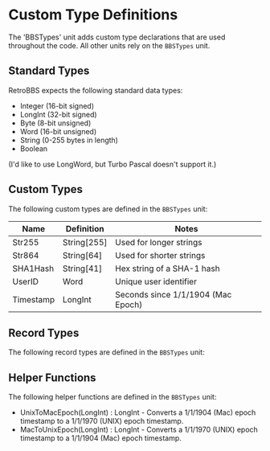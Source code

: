 # Custom Type Definitions

The 'BBSTypes' unit adds custom type declarations that are used throughout the code. All other units rely on the `BBSTypes` unit.

## Standard Types

RetroBBS expects the following standard data types:
- Integer (16-bit signed)
- LongInt (32-bit signed)
- Byte (8-bit unsigned)
- Word (16-bit unsigned)
- String (0-255 bytes in length)
- Boolean

(I'd like to use LongWord, but Turbo Pascal doesn't support it.)

## Custom Types

The following custom types are defined in the `BBSTypes` unit:

| Name      | Definition  | Notes                              |
| --------- | ----------- | ---------------------------------- |
| Str255    | String[255] | Used for longer strings            |
| Str864    | String[64]  | Used for shorter strings           |
| SHA1Hash  | String[41]  | Hex string of a SHA-1 hash         |
| UserID    | Word        | Unique user identifier             |
| Timestamp | LongInt     | Seconds since 1/1/1904 (Mac Epoch) |


## Record Types

The following record types are defined in the `BBSTypes` unit:

## Helper Functions

The following helper functions are defined in the `BBSTypes` unit:

- UnixToMacEpoch(LongInt) : LongInt - Converts a 1/1/1904 (Mac) epoch timestamp to a 1/1/1970 (UNIX) epoch timestamp.
- MacToUnixEpoch(LongInt) : LongInt - Converts a 1/1/1970 (UNIX) epoch timestamp to a 1/1/1904 (Mac) epoch timestamp.